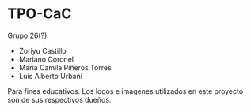 # TPO-CaC
Grupo 26(?):
* Zoriyu Castillo
* Mariano Coronel
* María Camila Piñeros Torres
* Luis Alberto Urbani

Para fines educativos.
Los logos e imagenes utilizados en este proyecto son de sus respectivos dueños.